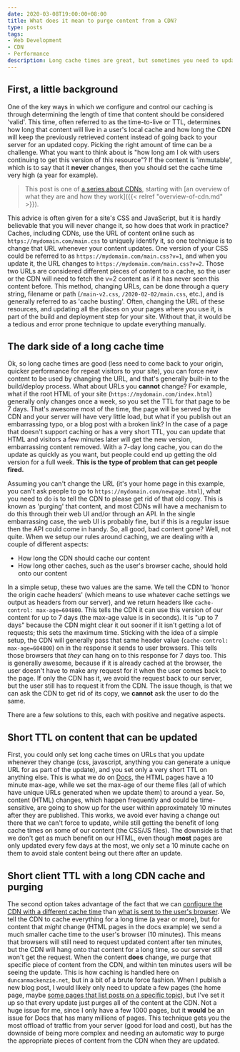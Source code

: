 ```yaml
---
date: 2020-03-08T19:00:00+08:00
title: What does it mean to purge content from a CDN?
type: posts
tags:
- Web Development
- CDN
- Performance
description: Long cache times are great, but sometimes you need to update content before that time is up, which is where purging and invalidating comes in.
---
```


## First, a little background

One of the key ways in which we configure and control our caching is through determining the length of time that content should be considered 'valid'. This time, often referred to as the time-to-live or TTL, determines how long that content will live in a user's local cache and how long the CDN will keep the previously retrieved content instead of going back to your server for an updated copy. Picking the right amount of time can be a challenge. What you want to think about is "how long am I ok with users continuing to get this version of this resource"? If the content is 'immutable', which is to say that it **never** changes, then you should set the cache time very high (a year for example).

> This post is one of [a series about CDNs](/tags/cdn), starting with [an overview of what they are and how they work]({{< relref "overview-of-cdn.md" >}}).

This advice is often given for a site's CSS and JavaScript, but it is hardly believable that you will never change it, so how does that work in practice? Caches, including CDNs, use the URL of content online such as `https://mydomain.com/main.css` to uniquely identify it, so one technique is to change that URL whenever your content updates. One version of your CSS could be referred to as `https://mydomain.com/main.css?v=1`, and when you update it, the URL changes to `https://mydomain.com/main.css?v=2`. Those two URLs are considered different pieces of content to a cache, so the user or the CDN will need to fetch the v=2 content as if it has never seen this content before. This method, changing URLs, can be done through a query string, filename or path (`/main-v2.css`, `/2020-02-02/main.css`, etc.), and is generally referred to as 'cache busting'. Often, changing the URL of these resources, and updating all the places on your pages where you use it, is part of the build and deployment step for your site. Without that, it would be a tedious and error prone technique to update everything manually.

## The dark side of a long cache time

Ok, so long cache times are good (less need to come back to your origin, quicker performance for repeat visitors to your site), you can force new content to be used by changing the URL, and that's generally built-in to the build/deploy process. What about URLs you **cannot** change? For example, what if the root HTML of your site (`https://mydomain.com/index.html`) generally only changes once a week, so you set the TTL for that page to be 7 days. That's awesome most of the time, the page will be served by the CDN and your server will have very little load, but what if you publish out an embarrassing typo, or a blog post with a broken link? In the case of a page that doesn't support caching or has a very short TTL, you can update that HTML and visitors a few minutes later will get the new version, embarrassing content removed. With a 7-day long cache, you can do the update as quickly as you want, but people could end up getting the old version for a full week. **This is the type of problem that can get people fired.**

Assuming you can't change the URL (it's your home page in this example, you can't ask people to go to `https://mydomain.com/newpage.html`), what you need to do is to tell the CDN to please get rid of that old copy. This is known as 'purging' that content, and most CDNs will have a mechanism to do this through their web UI and/or through an API. In the single embarrassing case, the web UI is probably fine, but if this is a regular issue then the API could come in handy. So, all good, bad content gone? Well, not quite. When we setup our rules around caching, we are dealing with a couple of different aspects:

* How long the CDN should cache our content
* How long other caches, such as the user's browser cache, should hold onto our content

In a simple setup, these two values are the same. We tell the CDN to 'honor the origin cache headers' (which means to use whatever cache settings we output as headers from our server), and we return headers like `cache-control: max-age=604800`. This tells the CDN it can use this version of our content for up to 7 days (the max-age value is in seconds). It is "up to 7 days" because the CDN might clear it out sooner if it isn't getting a lot of requests; this sets the maximum time. Sticking with the idea of a simple setup, the CDN will generally pass that same header value (`cache-control: max-age=604800`) on in the response it sends to user browsers. This tells those browsers that *they* can hang on to this response for 7 days too. This is generally awesome, because if it is already cached at the browser, the user doesn't have to make any request for it when the user comes back to the page. If only the CDN has it, we avoid the request back to our server, but the user still has to request it from the CDN. The issue though, is that we can ask the CDN to get rid of its copy, we **cannot** ask the user to do the same.

There are a few solutions to this, each with positive and negative aspects.

## Short TTL on content that can be updated

First, you could only set long cache times on URLs that you update whenever they change (css, javascript, anything you can generate a unique URL for as part of the update), and you set only a very short TTL on anything else. This is what we do on [Docs](https://docs.microsoft.com), the HTML pages have a 10 minute max-age, while we set the max-age of our theme files (all of which have unique URLs generated when we update them) to around a year. So, content (HTML) changes, which happen frequently and could be time-sensitive, are going to show up for the user within approximately 10 minutes after they are published. This works, we avoid ever having a change out there that we can't force to update, while still getting the benefit of long cache times on some of our content (the CSS/JS files). The downside is that we don't get as much benefit on our HTML, even though **most** pages are only updated every few days at the most, we only set a 10 minute cache on them to avoid stale content being out there after an update.

## Short client TTL with a long CDN cache and purging

The second option takes advantage of the fact that we can [configure the CDN with a different cache time](https://www.keycdn.com/blog/http-cache-headers#s-maxage) than [what is sent to the user's browser](https://www.keycdn.com/blog/http-cache-headers#max-age). We tell the CDN to cache everything for a long time (a year or more), but for content that *might* change (HTML pages in the docs example) we send a much smaller cache time to the user's browser (10 minutes). This means that browsers will still need to request updated content after ten minutes, but the CDN will hang onto that content for a long time, so our server still won't get the request. When the content **does** change, we purge that specific piece of content from the CDN, and within ten minutes users will be seeing the update. This is how caching is handled here on `duncanmackenzie.net`, but in a bit of a brute force fashion. When I publish a new blog post, I would likely only need to update a few pages (the home page, maybe [some pages that list posts on a specific topic](/tags/cdn)), but I've set it up so that every update just purges all of the content at the CDN. Not a huge issue for me, since I only have a few 1000 pages, but it **would** be an issue for Docs that has many millions of pages. This technique gets you the most offload of traffic from your server (good for load and cost), but has the downside of being more complex and needing an automatic way to purge the appropriate pieces of content from the CDN when they are updated.
